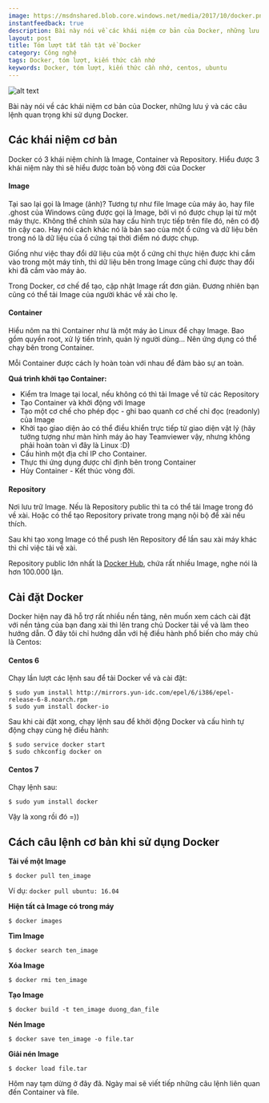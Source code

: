 ```yaml
---
image: https://msdnshared.blob.core.windows.net/media/2017/10/docker.png
instantfeedback: true
description: Bài này nói về các khái niệm cơ bản của Docker, những lưu ý và các câu lệnh quan trọng khi sử dụng Docker.
layout: post
title: Tóm lượt tất tần tật về Docker
category: Công nghệ
tags: Docker, tóm lượt, kiến thức cần nhớ
keywords: Docker, tóm lượt, kiến thức cần nhớ, centos, ubuntu
---
```


![alt text](https://msdnshared.blob.core.windows.net/media/2017/10/docker.png "Các khái niệm cơ bản Docker")

Bài này nói về các khái niệm cơ bản của Docker, những lưu ý và các câu lệnh quan trọng khi sử dụng Docker.

## Các khái niệm cơ bản

Docker có 3 khái niệm chính là Image, Container và Repository. Hiểu được 3 khái niệm này thì sẽ hiểu được toàn bộ vòng đời của Docker

#### Image

Tại sao lại gọi là Image (ảnh)? Tương tự như file Image của máy ảo, hay file .ghost của Windows cũng được gọi là Image, bởi vì nó được chụp lại từ một máy thực. Không thể chỉnh sửa hay cấu hình trực tiếp trên file đó, nên có độ tin cậy cao. Hay nói cách khác nó là bản sao của một ổ cứng và dữ liệu bên trong nó là dữ liệu của ổ cứng tại thời điểm nó được chụp.

Giống như việc thay đổi dữ liệu của một ổ cứng chỉ thực hiện được khi cắm vào trong một máy tính, thì dữ liệu bên trong Image cũng chỉ được thay đổi khi đã cắm vào máy ảo.

Trong Docker, cơ chế để tạo, cập nhật Image rất đơn giản. Đương nhiên bạn cũng có thể tải Image của người khác về xài cho lẹ.

#### Container

Hiểu nôm na thì Container như là một máy ảo Linux để chạy Image. Bao gồm quyền root, xử lý tiến trình, quản lý người dùng... Nên ứng dụng có thể chạy bên trong Container. 

Mỗi Container được cách ly hoàn toàn với nhau để đảm bảo sự an toàn.

**Quá trình khởi tạo Container:**
- Kiểm tra Image tại local, nếu không có thì tải Image về từ các Repository
- Tạo Container và khởi động với Image
- Tạo một cơ chế cho phép đọc - ghi bao quanh cơ chế chỉ đọc (readonly) của Image
- Khởi tạo giao diện ảo có thể điều khiển trực tiếp từ giao diện vật lý (hãy tưởng tượng như màn hình máy ảo hay Teamviewer vậy, nhưng không phải hoàn toàn vì đây là Linux :D)
- Cấu hình một địa chỉ IP cho Container.
- Thực thi ứng dụng được chỉ định bên trong Container
- Hủy Container - Kết thúc vòng đời.

#### Repository

Nơi lưu trữ Image. Nếu là Repository public thì ta có thể tải Image trong đó về xài. Hoặc có thể tạo Repository private trong mạng nội bộ để xài nếu thích. 

Sau khi tạo xong Image có thể push lên Repository để lần sau xài máy khác thì chỉ việc tải về xài.

Repository public lớn nhất là [Docker Hub](https://hub.docker.com/), chứa rất nhiều Image, nghe nói là hơn 100.000 lận.

## Cài đặt Docker

Docker hiện nay đã hỗ trợ rất nhiều nền tảng, nên muốn xem cách cài đặt với nền tảng của bạn đang xài thì lên trang chủ Docker tải về và làm theo hướng dẫn. Ở đây tôi chỉ hướng dẫn với hệ điều hành phổ biến cho máy chủ là Centos:

#### Centos 6

Chạy lần lượt các lệnh sau để tải Docker về và cài đặt:

```
$ sudo yum install http://mirrors.yun-idc.com/epel/6/i386/epel-release-6-8.noarch.rpm
$ sudo yum install docker-io
```

Sau khi cài đặt xong, chạy lệnh sau để khởi động Docker và cấu hình tự động chạy cùng hệ điều hành:

```
$ sudo service docker start
$ sudo chkconfig docker on
```

#### Centos 7

Chạy lệnh sau:

```
$ sudo yum install docker
```

Vậy là xong rồi đó =))

## Cách câu lệnh cơ bản khi sử dụng Docker

**Tải về một Image**
```
$ docker pull ten_image
```

Ví dụ: ```docker pull ubuntu: 16.04```

**Hiện tất cả Image có trong máy**
```
$ docker images
```

**Tìm Image**
```
$ docker search ten_image
```

**Xóa Image**
```
$ docker rmi ten_image
```

**Tạo Image**
```
$ docker build -t ten_image duong_dan_file
```

**Nén Image**
```
$ docker save ten_image -o file.tar
```

**Giải nén Image**
```
$ docker load file.tar
```


Hôm nay tạm dừng ở đây đã. Ngày mai sẽ viết tiếp những câu lệnh liên quan đến Container và file.
